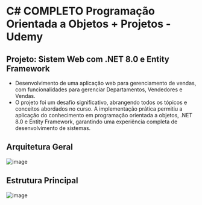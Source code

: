 # C# COMPLETO Programação Orientada a Objetos + Projetos - Udemy

## Projeto: Sistem Web com .NET 8.0 e Entity Framework

- Desenvolvimento de uma aplicação web para gerenciamento de vendas, com funcionalidades para gerenciar Departamentos, Vendedores e Vendas.
- O projeto foi um desafio significativo, abrangendo todos os tópicos e conceitos abordados no curso. A implementação prática permitiu a aplicação do conhecimento em programação orientada a objetos, .NET 8.0 e Entity Framework, garantindo uma experiência completa de desenvolvimento de sistemas.

## Arquitetura Geral
![image](https://github.com/user-attachments/assets/4ae483a1-ff04-422b-aabd-b1db423967ce)

## Estrutura Principal
![image](https://github.com/user-attachments/assets/c4f6a89a-9cf1-40a0-92db-408bcc0403ad)
